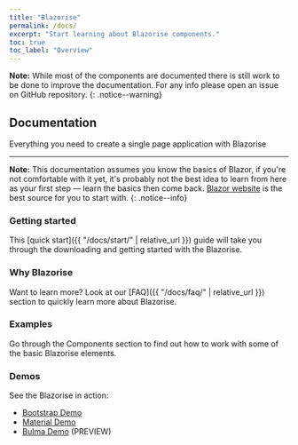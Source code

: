 ```yaml
---
title: "Blazorise"
permalink: /docs/
excerpt: "Start learning about Blazorise components."
toc: true
toc_label: "Overview"
---
```


**Note:** While most of the components are documented there is still work to be done to improve the documentation. For any info please open an issue on GitHub repository.
{: .notice--warning}

## Documentation

Everything you need to create a single page application with Blazorise

---

**Note:** This documentation assumes you know the basics of Blazor, if you're not comfortable with it yet, it's probably not the best idea to learn from here as your first step — learn the basics then come back. [Blazor website](https://blazor.net/) is the best source for you to start with.
{: .notice--info}

### Getting started

This [quick start]({{ "/docs/start/" | relative_url }}) guide will take you through the downloading and getting started with the Blazorise.

### Why Blazorise

Want to learn more? Look at our [FAQ]({{ "/docs/faq/" | relative_url }}) section to quickly learn more about Blazorise.

### Examples

Go through the Components section to find out how to work with some of the basic Blazorise elements.

### Demos

See the Blazorise in action:

- [Bootstrap Demo](https://demo.blazorise.com)
- [Material Demo](https://materialdemo.blazorise.com)
- [Bulma Demo](https://bulmademo.blazorise.com) (PREVIEW)